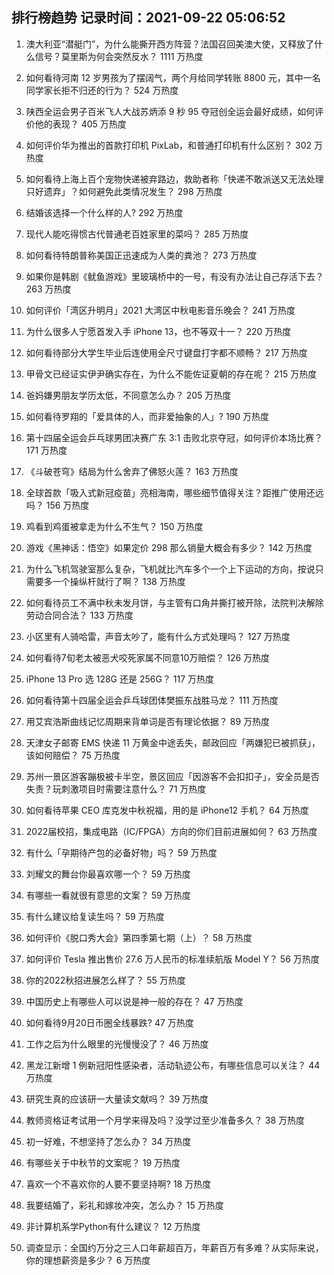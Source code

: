 
## 排行榜趋势 记录时间：2021-09-22 05:06:52
  
  1. 澳大利亚“潜艇门”，为什么能撕开西方阵营？法国召回美澳大使，又释放了什么信号？莫里斯为何会突然反水？ 1111 万热度
    
  2. 如何看待河南 12 岁男孩为了摆阔气，两个月给同学转账 8800 元，其中一名同学家长拒不归还的行为？ 524 万热度
    
  3. 陕西全运会男子百米飞人大战苏炳添 9 秒 95 夺冠创全运会最好成绩，如何评价他的表现？ 405 万热度
    
  4. 如何评价华为推出的首款打印机 PixLab，和普通打印机有什么区别？ 302 万热度
    
  5. 如何看待上海上百个宠物快递被弃路边，救助者称「快递不敢派送又无法处理只好遗弃」？如何避免此类情况发生？ 298 万热度
    
  6. 结婚该选择一个什么样的人? 292 万热度
    
  7. 现代人能吃得惯古代普通老百姓家里的菜吗？ 285 万热度
    
  8. 如何看待特朗普称美国正迅速成为人类的粪池？ 273 万热度
    
  9. 如果你是韩剧《鱿鱼游戏》里玻璃桥中的一号，有没有办法让自己存活下去？ 263 万热度
    
  10. 如何评价「湾区升明月」2021 大湾区中秋电影音乐晚会？ 241 万热度
    
  11. 为什么很多人宁愿首发入手 iPhone 13，也不等双十一？ 220 万热度
    
  12. 如何看待部分大学生毕业后连使用全尺寸键盘打字都不顺畅？ 217 万热度
    
  13. 甲骨文已经证实伊尹确实存在，为什么不能佐证夏朝的存在呢？ 215 万热度
    
  14. 爸妈嫌男朋友学历太低，不同意怎么办？ 205 万热度
    
  15. 如何看待罗翔的「爱具体的人，而非爱抽象的人」? 190 万热度
    
  16. 第十四届全运会乒乓球男团决赛广东 3:1 击败北京夺冠，如何评价本场比赛？ 171 万热度
    
  17. 《斗破苍穹》结局为什么舍弃了佛怒火莲？ 163 万热度
    
  18. 全球首款「吸入式新冠疫苗」亮相海南，哪些细节值得关注？距推广使用还远吗？ 156 万热度
    
  19. 鸡看到鸡蛋被拿走为什么不生气？ 150 万热度
    
  20. 游戏《黑神话：悟空》如果定价 298 那么销量大概会有多少？ 142 万热度
    
  21. 为什么飞机驾驶室那么复杂，飞机就比汽车多个一个上下运动的方向，按说只需要多一个操纵杆就行了啊？ 138 万热度
    
  22. 如何看待员工不满中秋未发月饼，与主管有口角并撕打被开除，法院判决解除劳动合同合法？ 133 万热度
    
  23. 小区里有人骑哈雷，声音太吵了，能有什么方式处理吗？ 127 万热度
    
  24. 如何看待7旬老太被恶犬咬死家属不同意10万赔偿？ 126 万热度
    
  25. iPhone 13 Pro 选 128G 还是 256G？ 117 万热度
    
  26. 如何看待第十四届全运会乒乓球团体樊振东战胜马龙？ 111 万热度
    
  27. 用艾宾浩斯曲线记忆周期来背单词是否有理论依据？ 89 万热度
    
  28. 天津女子邮寄 EMS 快递 11 万黄金中途丢失，邮政回应「两嫌犯已被抓获」，该如何赔偿？ 75 万热度
    
  29. 苏州一景区游客蹦极被卡半空，景区回应「因游客不会扣扣子」，安全员是否失责？玩刺激项目时需要注意什么？ 71 万热度
    
  30. 如何看待苹果 CEO 库克发中秋祝福，用的是 iPhone12 手机？ 64 万热度
    
  31. 2022届校招，集成电路（IC/FPGA）方向的你们目前进展如何？ 63 万热度
    
  32. 有什么「孕期待产包的必备好物」吗？ 59 万热度
    
  33. 刘耀文的舞台你最喜欢哪一个？ 59 万热度
    
  34. 有哪些一看就很有意思的文案？ 59 万热度
    
  35. 有什么建议给复读生吗？ 59 万热度
    
  36. 如何评价《脱口秀大会》第四季第七期（上）？ 58 万热度
    
  37. 如何评价 Tesla 推出售价 27.6 万人民币的标准续航版 Model Y？ 56 万热度
    
  38. 你的2022秋招进展怎么样了？ 55 万热度
    
  39. 中国历史上有哪些人可以说是神一般的存在？ 47 万热度
    
  40. 如何看待9月20日币圈全线暴跌? 47 万热度
    
  41. 工作之后为什么眼里的光慢慢没了？ 46 万热度
    
  42. 黑龙江新增 1 例新冠阳性感染者，活动轨迹公布，有哪些信息可以关注？ 44 万热度
    
  43. 研究生真的应该研一大量读文献吗？ 39 万热度
    
  44. 教师资格证考试用一个月学来得及吗？没学过至少准备多久？ 38 万热度
    
  45. 初一好难，不想坚持了怎么办？ 34 万热度
    
  46. 有哪些关于中秋节的文案呢？ 19 万热度
    
  47. 喜欢一个不喜欢你的人要不要坚持啊? 18 万热度
    
  48. 我要结婚了，彩礼和嫁妆冲突，怎么办？ 15 万热度
    
  49. 非计算机系学Python有什么建议？ 12 万热度
    
  50. 调查显示：全国约万分之三人口年薪超百万，年薪百万有多难？从实际来说，你的理想薪资是多少？ 6 万热度
    
